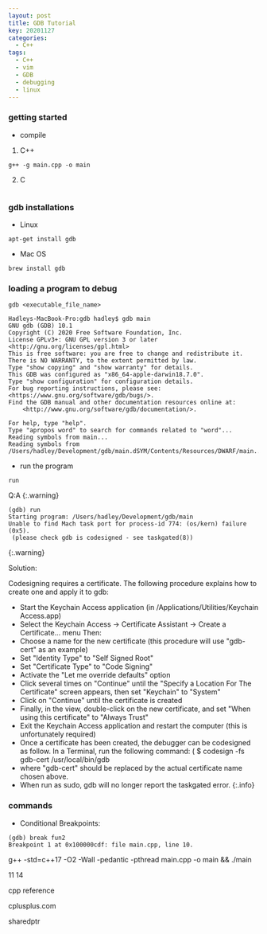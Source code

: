 ```yaml
---
layout: post
title: GDB Tutorial
key: 20201127
categories: 
  - C++
tags:
  - C++
  - vim
  - GDB
  - debugging
  - linux
---
```


### getting started

* compile

1. C++

``` terminal
g++ -g main.cpp -o main
```

2. C

``` terminal

```

### gdb installations

* Linux

```terminal
apt-get install gdb
```

* Mac OS

``` terminal
brew install gdb
```

### loading a program to debug

```terminal
gdb <executable_file_name>
```

``` terminal
Hadleys-MacBook-Pro:gdb hadley$ gdb main
GNU gdb (GDB) 10.1
Copyright (C) 2020 Free Software Foundation, Inc.
License GPLv3+: GNU GPL version 3 or later <http://gnu.org/licenses/gpl.html>
This is free software: you are free to change and redistribute it.
There is NO WARRANTY, to the extent permitted by law.
Type "show copying" and "show warranty" for details.
This GDB was configured as "x86_64-apple-darwin18.7.0".
Type "show configuration" for configuration details.
For bug reporting instructions, please see:
<https://www.gnu.org/software/gdb/bugs/>.
Find the GDB manual and other documentation resources online at:
    <http://www.gnu.org/software/gdb/documentation/>.

For help, type "help".
Type "apropos word" to search for commands related to "word"...
Reading symbols from main...
Reading symbols from /Users/hadley/Development/gdb/main.dSYM/Contents/Resources/DWARF/main...
```

* run the program

```terminal
run
```

Q:A
{:.warning}

```terminal
(gdb) run
Starting program: /Users/hadley/Development/gdb/main 
Unable to find Mach task port for process-id 774: (os/kern) failure (0x5).
 (please check gdb is codesigned - see taskgated(8))
```
{:.warning}

Solution:

Codesigning requires a certificate. The following procedure explains how to create one and apply it to gdb:

* Start the Keychain Access application (in /Applications/Utilities/Keychain Access.app)
* Select the Keychain Access -> Certificate Assistant -> Create a Certificate... menu
Then:
* Choose a name for the new certificate (this procedure will use "gdb-cert" as an example)
* Set "Identity Type" to "Self Signed Root"
* Set "Certificate Type" to "Code Signing"
* Activate the "Let me override defaults" option
* Click several times on "Continue" until the "Specify a Location For The Certificate" screen appears, then set "Keychain" to "System"
* Click on "Continue" until the certificate is created
* Finally, in the view, double-click on the new certificate, and set "When using this certificate" to "Always Trust"
* Exit the Keychain Access application and restart the computer (this is unfortunately required)
* Once a certificate has been created, the debugger can be codesigned as follow. In a Terminal, run the following command:
( $ codesign -fs gdb-cert /usr/local/bin/gdb
* where "gdb-cert" should be replaced by the actual certificate name chosen above.
* When run as sudo, gdb will no longer report the taskgated error.
{:.info}


### commands 


* Conditional Breakpoints:

```terminal
(gdb) break fun2
Breakpoint 1 at 0x100000cdf: file main.cpp, line 10.
```





g++ -std=c++17 -O2 -Wall -pedantic -pthread main.cpp -o main && ./main

11 14

<!--more-->

cpp reference


cplusplus.com

sharedptr



    





